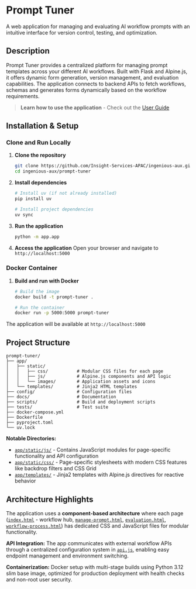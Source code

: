 # Prompt Tuner

A web application for managing and evaluating AI workflow prompts with an intuitive interface for version control, testing, and optimization.

## Description

Prompt Tuner provides a centralized platform for managing prompt templates across your different AI workflows. Built with Flask and Alpine.js, it offers dynamic form generation, version management, and evaluation capabilities. The application connects to backend APIs to fetch workflows, schemas and generates forms dynamically based on the workflow requirements.

> **Learn how to use the application** - Check out the [User Guide](docs/user-guide.md)

## Installation & Setup

### Clone and Run Locally

1. **Clone the repository**
   ```bash
   git clone https://github.com/Insight-Services-APAC/ingenious-aux.git
   cd ingenious-aux/prompt-tuner
   ```

2. **Install dependencies**
   ```bash
   # Install uv (if not already installed)
   pip install uv
   
   # Install project dependencies
   uv sync
   ```

3. **Run the application**
   ```bash
   python -m app.app
   ```

4. **Access the application**
   Open your browser and navigate to `http://localhost:5000`

### Docker Container

1. **Build and run with Docker**
   ```bash
   # Build the image
   docker build -t prompt-tuner .
   
   # Run the container
   docker run -p 5000:5000 prompt-tuner
   ```

The application will be available at `http://localhost:5000`

## Project Structure

```
prompt-tuner/
├── app/
│   ├── static/
│   │   ├── css/           # Modular CSS files for each page
│   │   ├── js/            # Alpine.js components and API logic
│   │   └── images/        # Application assets and icons
│   └── templates/         # Jinja2 HTML templates
├── config/                # Configuration files
├── docs/                  # Documentation
├── scripts/               # Build and deployment scripts
├── tests/                 # Test suite
├── docker-compose.yml
├── Dockerfile
├── pyproject.toml
└── uv.lock
```

**Notable Directories:**
- [`app/static/js/`](app/static/js/) - Contains JavaScript modules for page-specific functionality and API configuration
- [`app/static/css/`](app/static/css/) - Page-specific stylesheets with modern CSS features like backdrop filters and CSS Grid
- [`app/templates/`](app/templates/) - Jinja2 templates with Alpine.js directives for reactive behavior

## Architecture Highlights

The application uses a **component-based architecture** where each page ([`index.html`](app/templates/index.html) - workflow hub, [`manage-prompt.html`](app/templates/manage-prompt.html), [`evaluation.html`](app/templates/evaluation.html), [`workflow-process.html`](app/templates/workflow-process.html)) has dedicated CSS and JavaScript files for modular functionality.

**API Integration:** The app communicates with external workflow APIs through a centralized configuration system in [`api.js`](app/static/js/api.js), enabling easy endpoint management and environment switching.

**Containerization:** Docker setup with multi-stage builds using Python 3.12 slim base image, optimized for production deployment with health checks and non-root user security.

